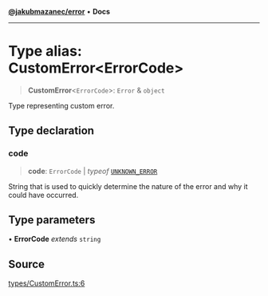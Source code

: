 [**@jakubmazanec/error**](../README.md) • **Docs**

---

# Type alias: CustomError\<ErrorCode\>

> **CustomError**\<`ErrorCode`\>: `Error` & `object`

Type representing custom error.

## Type declaration

### code

> **code**: `ErrorCode` \| _typeof_ [`UNKNOWN_ERROR`](../variables/UNKNOWN_ERROR.md)

String that is used to quickly determine the nature of the error and why it could have occurred.

## Type parameters

• **ErrorCode** _extends_ `string`

## Source

[types/CustomError.ts:6](https://github.com/jakubmazanec/js-tools/blob/7be96c9bc335915647cfe729050b17fe2580309a/packages/error/source/types/CustomError.ts#L6)
